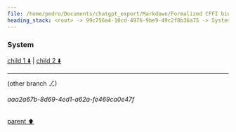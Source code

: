 ```yaml
---
file: /home/pedro/Documents/chatgpt_export/Markdown/Formalized CFFI bindings for JPEG XL C interface.md
heading_stack: <root> -> 99c756a4-10cd-4976-9be9-49c2f8b36a75 -> System -> 4fd70df5-846e-4e1d-a059-858ee14a15b4 -> System
---
```

### System

[child 1 ⬇️](#aaa2a67b-8d69-4ed1-a62a-fe469ca0e47f) | [child 2 ⬇️](#aaa2d3d4-dab9-49ba-9d2d-c451a0863003)

---

(other branch ⎇)
###### aaa2a67b-8d69-4ed1-a62a-fe469ca0e47f
[parent ⬆️](#4fd70df5-846e-4e1d-a059-858ee14a15b4)
